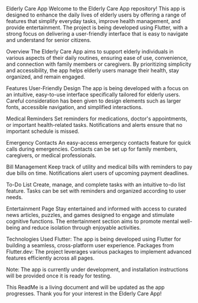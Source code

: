 Elderly Care App
Welcome to the Elderly Care App repository! This app is designed to enhance the daily lives of elderly users by offering a range of features that simplify everyday tasks, improve health management, and provide entertainment. The project is being developed using Flutter, with a strong focus on delivering a user-friendly interface that is easy to navigate and understand for senior citizens.

Overview
The Elderly Care App aims to support elderly individuals in various aspects of their daily routines, ensuring ease of use, convenience, and connection with family members or caregivers. By prioritizing simplicity and accessibility, the app helps elderly users manage their health, stay organized, and remain engaged.

Features
User-Friendly Design
The app is being developed with a focus on an intuitive, easy-to-use interface specifically tailored for elderly users. Careful consideration has been given to design elements such as larger fonts, accessible navigation, and simplified interactions.

Medical Reminders
Set reminders for medications, doctor's appointments, or important health-related tasks.
Notifications and alerts ensure that no important schedule is missed.

Emergency Contacts
An easy-access emergency contacts feature for quick calls during emergencies.
Contacts can be set up for family members, caregivers, or medical professionals.

Bill Management
Keep track of utility and medical bills with reminders to pay due bills on time.
Notifications alert users of upcoming payment deadlines.

To-Do List
Create, manage, and complete tasks with an intuitive to-do list feature.
Tasks can be set with reminders and organized according to user needs.

Entertainment Page
Stay entertained and informed with access to curated news articles, puzzles, and games designed to engage and stimulate cognitive functions.
The entertainment section aims to promote mental well-being and reduce isolation through enjoyable activities.

Technologies Used
Flutter: The app is being developed using Flutter for building a seamless, cross-platform user experience.
Packages from Flutter.dev: The project leverages various packages to implement advanced features efficiently across all pages.

Note: The app is currently under development, and installation instructions will be provided once it is ready for testing.

This ReadMe is a living document and will be updated as the app progresses. Thank you for your interest in the Elderly Care App!
